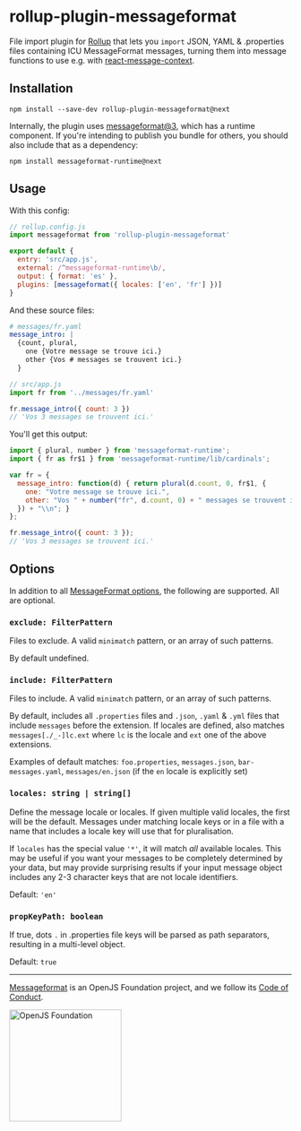 # rollup-plugin-messageformat

File import plugin for [Rollup](https://rollupjs.org/) that lets you `import` JSON, YAML & .properties files containing ICU MessageFormat messages, turning them into message functions to use e.g. with [react-message-context](https://www.npmjs.com/package/react-message-context).

## Installation

```
npm install --save-dev rollup-plugin-messageformat@next
```

Internally, the plugin uses [messageformat@3](https://messageformat.github.io/messageformat/v3/), which has a runtime component. If you're intending to publish you bundle for others, you should also include that as a dependency:

```
npm install messageformat-runtime@next
```


## Usage

With this config:

```js
// rollup.config.js
import messageformat from 'rollup-plugin-messageformat'

export default {
  entry: 'src/app.js',
  external: /^messageformat-runtime\b/,
  output: { format: 'es' },
  plugins: [messageformat({ locales: ['en', 'fr'] })]
}
```

And these source files:

```yaml
# messages/fr.yaml
message_intro: |
  {count, plural,
    one {Votre message se trouve ici.}
    other {Vos # messages se trouvent ici.}
  }
```

```js
// src/app.js
import fr from '../messages/fr.yaml'

fr.message_intro({ count: 3 })
// 'Vos 3 messages se trouvent ici.'
```

You'll get this output:

```js
import { plural, number } from 'messageformat-runtime';
import { fr as fr$1 } from 'messageformat-runtime/lib/cardinals';

var fr = {
  message_intro: function(d) { return plural(d.count, 0, fr$1, {
    one: "Votre message se trouve ici.",
    other: "Vos " + number("fr", d.count, 0) + " messages se trouvent ici."
  }) + "\\n"; }
};

fr.message_intro({ count: 3 });
// 'Vos 3 messages se trouvent ici.'
```

## Options

In addition to all [MessageFormat options](https://messageformat.github.io/messageformat/v3/MessageFormat#~Options__anchor), the following are supported. All are optional.

### `exclude: FilterPattern`

Files to exclude. A valid `minimatch` pattern, or an array of such patterns.

By default undefined.

### `include: FilterPattern`

Files to include. A valid `minimatch` pattern, or an array of such patterns.

By default, includes all `.properties` files and `.json`, `.yaml` & `.yml`
files that include `messages` before the extension. If locales are defined,
also matches `messages[./_-]lc.ext` where `lc` is the locale and `ext` one
of the above extensions.

Examples of default matches: `foo.properties`, `messages.json`,
`bar-messages.yaml`, `messages/en.json` (if the `en` locale is explicitly set)

### `locales: string | string[]`

Define the message locale or locales. If given multiple valid locales, the
first will be the default. Messages under matching locale keys or in a file
with a name that includes a locale key will use that for pluralisation.

If `locales` has the special value `'*'`, it will match *all* available
locales. This may be useful if you want your messages to be completely
determined by your data, but may provide surprising results if your input
message object includes any 2-3 character keys that are not locale
identifiers.

Default: `'en'`

### `propKeyPath: boolean`

If true, dots `.` in .properties file keys will be parsed as path
separators, resulting in a multi-level object.

Default: `true`

---

[Messageformat](https://messageformat.github.io/) is an OpenJS Foundation project, and we follow its [Code of Conduct](https://github.com/openjs-foundation/cross-project-council/blob/master/CODE_OF_CONDUCT.md).

<a href="https://openjsf.org">
<img width=200 alt="OpenJS Foundation" src="https://messageformat.github.io/messageformat/logo/openjsf.svg" />
</a>

